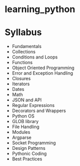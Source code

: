 # learning_python

# Syllabus

- Fundamentals
- Collections
- Conditions and Loops
- Functions
- Object Oriented Programming
- Error and Exception Handling
- Closures
- Iterators
- Dates
- Math
- JSON and API
- Regular Expressions
- Decorators and Wrappers
- Python OS
- GLOB library
- File Handling
- Modules
- Argparse
- Socket Programming
- Design Patterns
- Pythonic Coding
- Best Practices
